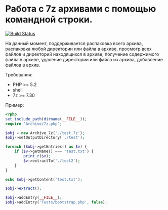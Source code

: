 # Работа с 7z архивами с помощью командной строки.

[![Build Status](https://secure.travis-ci.org/Gemorroj/Archive_7z.png?branch=master)](https://travis-ci.org/Gemorroj/Archive_7z)


На данный момент, поддерживается распаковка всего архива,
распаковка любой директории или файла в архиве,
просмотр всех файлов и директорий находящихся в архиве,
получение содержимого файла в архиве,
удаление директории или файла из архива,
добавление файлов в архив.

Требования:

- PHP >= 5.2
- shell
- 7z >= 7.30


Пример:
```php
<?php
set_include_path(dirname(__FILE__));
require 'Archive/7z.php';

$obj = new Archive_7z('./test.7z');
$obj->setOutputDirectory('./test');

foreach ($obj->getEntries() as $v) {
    if ($v->getName() === 'test.txt') {
        print_r($v);
        $v->extractTo('./test2');
    }
}

echo $obj->getContent('test.txt');

$obj->extract();

$obj->addEntry(__FILE__);
$obj->addEntry('Tests/bootstrap.php', false);
```